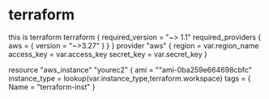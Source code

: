 # terraform
this is terraform
terraform {
  required_version = "~> 1.1"
  required_providers {
    aws = {
      version = "~>3.27"
    }
  }
}
provider "aws" {
  region     = var.region_name
  access_key = var.access_key
  secret_key = var.secret_key
}
 
resource "aws_instance" "yourec2" {
  ami                    = ""ami-0ba259e664698cbfc"
  instance_type          = lookup(var.instance_type,terraform.workspace)
  tags = {
    Name = "terraform-inst"
  }
